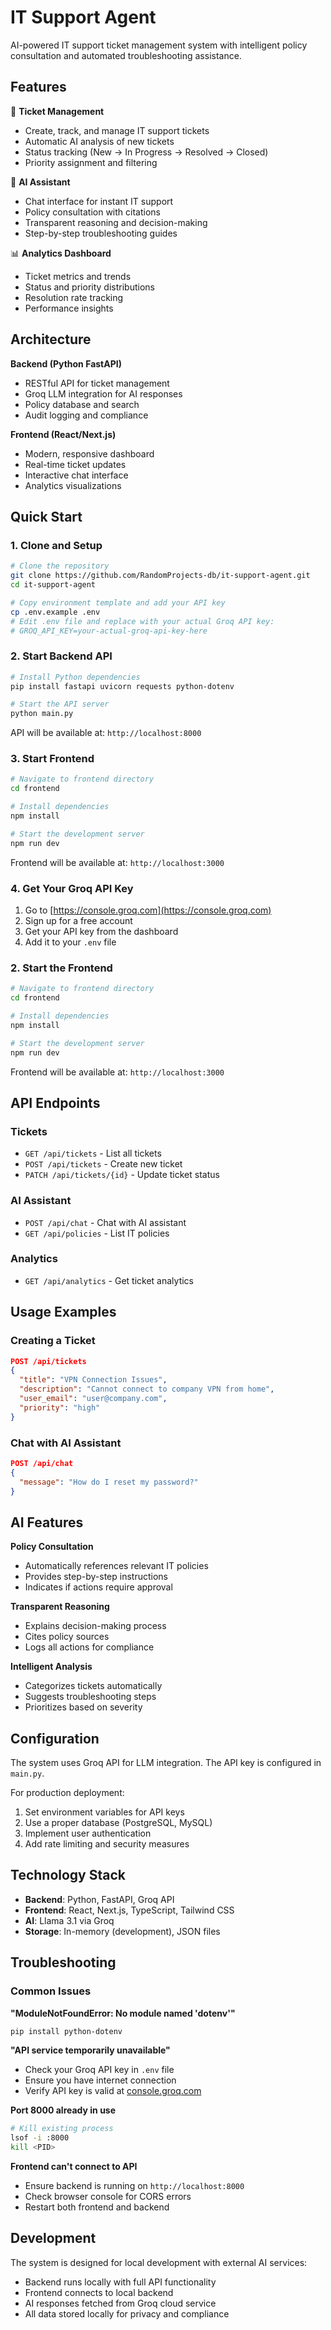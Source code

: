 # IT Support Agent

AI-powered IT support ticket management system with intelligent policy consultation and automated troubleshooting assistance.

## Features

🎫 **Ticket Management**
- Create, track, and manage IT support tickets
- Automatic AI analysis of new tickets
- Status tracking (New → In Progress → Resolved → Closed)
- Priority assignment and filtering

🤖 **AI Assistant**
- Chat interface for instant IT support
- Policy consultation with citations
- Transparent reasoning and decision-making
- Step-by-step troubleshooting guides

📊 **Analytics Dashboard**
- Ticket metrics and trends
- Status and priority distributions
- Resolution rate tracking
- Performance insights

## Architecture

**Backend (Python FastAPI)**
- RESTful API for ticket management
- Groq LLM integration for AI responses
- Policy database and search
- Audit logging and compliance

**Frontend (React/Next.js)**
- Modern, responsive dashboard
- Real-time ticket updates
- Interactive chat interface
- Analytics visualizations

## Quick Start

### 1. Clone and Setup

```bash
# Clone the repository
git clone https://github.com/RandomProjects-db/it-support-agent.git
cd it-support-agent

# Copy environment template and add your API key
cp .env.example .env
# Edit .env file and replace with your actual Groq API key:
# GROQ_API_KEY=your-actual-groq-api-key-here
```

### 2. Start Backend API

```bash
# Install Python dependencies
pip install fastapi uvicorn requests python-dotenv

# Start the API server
python main.py
```

API will be available at: `http://localhost:8000`

### 3. Start Frontend

```bash
# Navigate to frontend directory
cd frontend

# Install dependencies
npm install

# Start the development server
npm run dev
```

Frontend will be available at: `http://localhost:3000`

### 4. Get Your Groq API Key

1. Go to [https://console.groq.com](https://console.groq.com)
2. Sign up for a free account
3. Get your API key from the dashboard
4. Add it to your `.env` file

### 2. Start the Frontend

```bash
# Navigate to frontend directory
cd frontend

# Install dependencies
npm install

# Start the development server
npm run dev
```

Frontend will be available at: `http://localhost:3000`

## API Endpoints

### Tickets
- `GET /api/tickets` - List all tickets
- `POST /api/tickets` - Create new ticket
- `PATCH /api/tickets/{id}` - Update ticket status

### AI Assistant
- `POST /api/chat` - Chat with AI assistant
- `GET /api/policies` - List IT policies

### Analytics
- `GET /api/analytics` - Get ticket analytics

## Usage Examples

### Creating a Ticket
```json
POST /api/tickets
{
  "title": "VPN Connection Issues",
  "description": "Cannot connect to company VPN from home",
  "user_email": "user@company.com",
  "priority": "high"
}
```

### Chat with AI Assistant
```json
POST /api/chat
{
  "message": "How do I reset my password?"
}
```

## AI Features

**Policy Consultation**
- Automatically references relevant IT policies
- Provides step-by-step instructions
- Indicates if actions require approval

**Transparent Reasoning**
- Explains decision-making process
- Cites policy sources
- Logs all actions for compliance

**Intelligent Analysis**
- Categorizes tickets automatically
- Suggests troubleshooting steps
- Prioritizes based on severity

## Configuration

The system uses Groq API for LLM integration. The API key is configured in `main.py`.

For production deployment:
1. Set environment variables for API keys
2. Use a proper database (PostgreSQL, MySQL)
3. Implement user authentication
4. Add rate limiting and security measures

## Technology Stack

- **Backend**: Python, FastAPI, Groq API
- **Frontend**: React, Next.js, TypeScript, Tailwind CSS
- **AI**: Llama 3.1 via Groq
- **Storage**: In-memory (development), JSON files

## Troubleshooting

### Common Issues

**"ModuleNotFoundError: No module named 'dotenv'"**
```bash
pip install python-dotenv
```

**"API service temporarily unavailable"**
- Check your Groq API key in `.env` file
- Ensure you have internet connection
- Verify API key is valid at [console.groq.com](https://console.groq.com)

**Port 8000 already in use**
```bash
# Kill existing process
lsof -i :8000
kill <PID>
```

**Frontend can't connect to API**
- Ensure backend is running on `http://localhost:8000`
- Check browser console for CORS errors
- Restart both frontend and backend

## Development

The system is designed for local development with external AI services:
- Backend runs locally with full API functionality
- Frontend connects to local backend
- AI responses fetched from Groq cloud service
- All data stored locally for privacy and compliance
